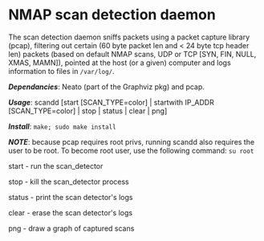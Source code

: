 NMAP scan detection daemon
=====================

The scan detection daemon sniffs packets using a packet capture library (pcap), filtering out certain (60 byte packet len and < 24 byte tcp header len) packets (based on default NMAP scans, UDP or TCP [SYN, FIN, NULL, XMAS, MAMN]), pointed at the host (or a given) computer and logs information to files in ```/var/log/```.

***Dependancies***: Neato (part of the Graphviz pkg) and pcap.

***Usage***: scandd [start [SCAN_TYPE=color] | startwith IP_ADDR [SCAN_TYPE=color] | stop | status | clear | png]

***Install***: ```make; sudo make install```

***NOTE***: because pcap requires root privs, running scandd also requires the user to be root. To become root user, use the following command: ```su root```

start - run the scan_detector

stop - kill the scan_detector process

status - print the scan detector's logs

clear - erase the scan detector's logs

png - draw a graph of captured scans

